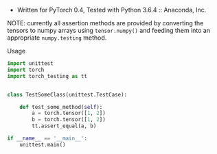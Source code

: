 - Written for PyTorch 0.4, Tested with Python 3.6.4 :: Anaconda, Inc.

NOTE: currently all assertion methods are provided by converting the tensors to numpy arrays using `tensor.numpy()` and feeding them into an appropriate `numpy.testing` method.

Usage
```py
import unittest
import torch
import torch_testing as tt


class TestSomeClass(unittest.TestCase):

    def test_some_method(self):
        a = torch.tensor([1, 2])
        b = torch.tensor([1, 2])
        tt.assert_equal(a, b)

if __name__ == '__main__':
    unittest.main()
```
